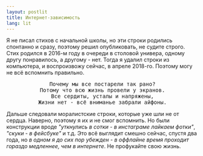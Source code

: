 ```yaml
---
layout: postlit 
title: Интернет-зависимость 
lang: lit 
---
```


Я не писал стихов с начальной школы, но эти строки родились спонтанно и сразу, поэтому решил опубликовать, не судите строго. Стих родился в 2016-м году в очереди в столовой универа, одному другу понравилось, а другому - нет. Тогда я удалил строки из компьютера, и воспроизвожу сейчас, в апреле 2018-го. Поэтому могу не всё вспомнить правильно.  

<div align="center">
<pre>
Почему мы все постарели так рано?
Потому что всю жизнь провели у экранов.
Все сердиты, усталы и напряжены,
Жизни нет - всё вниманье забрали айфоны.
</pre>
</div>

Дальше следовали моралистские строки, которые уже шли не от сердца. Наверно, поэтому я их и не смог вспомнить. Но были конструкции вроде _"уткнулись в сотки - в инстаграме лайкаем фотки"_, _"скуки - в фейсбуке"_ и т.д. Это всё выглядит смешно сейчас, спустя два года, но *в одном я до сих пор убежден - в оффлайне время проходит гораздо медленнее, чем в интернете*. Не профукайте свою жизнь.
